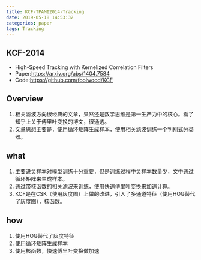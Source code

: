 ```yaml
---
title: KCF-TPAMI2014-Tracking
date: 2019-05-18 14:53:32
categories: paper
tags: Tracking
---
```


##  KCF-2014
* High-Speed Tracking with Kernelized Correlation Filters
* Paper:https://arxiv.org/abs/1404.7584
* Code:https://github.com/foolwood/KCF

## Overview
1. 相关滤波方向很经典的文章，果然还是数学思维是第一生产力中的核心。看了知乎上关于傅里叶变换的博文，很通透。
2. 文章思想主要是，使用循环矩阵生成样本，使用相关滤波训练一个判别式分类器。

<!--more-->
## what
1. 主要说负样本对模型训练十分重要，但是训练过程中负样本数量少，文中通过循环矩阵来生成样本。
2. 通过带核函数的相关滤波来训练，使用快速傅里叶变换来加速计算。
3. KCF是在CSK（使用灰度图）上做的改进，引入了多通道特征（使用HOG替代了灰度图），核函数。

## how
1. 使用HOG替代了灰度特征
2. 使用循环矩阵生成样本
3. 使用核函数，快速傅里叶变换做加速





























